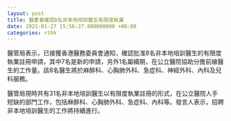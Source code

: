 ```yaml
---
layout: post
title: 醫委會確認8名非本地培訓醫生有限度執業
date: 2021-01-27 15:56:27.000000000 +08:00
categories: rthk
---
```


醫管局表示，已接獲香港醫務委員會通知，確認批准8名非本地培訓醫生的有限度執業註冊申請，其中7名是新的申請，另外1名屬續期，在公立醫院協助分擔前線醫生的工作量。該8名醫生將於麻醉科、心胸肺外科、急症科、神經外科、內科及兒科服務。

醫管局現時共有31名非本地培訓醫生以有限度執業註冊的形式，在公立醫院人手短缺的部門工作，包括麻醉科、心胸肺外科、急症科、內科等。發言人表示，招聘非本地培訓醫生的工作將持續進行。
